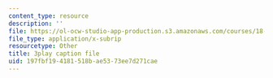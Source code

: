 ```yaml
---
content_type: resource
description: ''
file: https://ol-ocw-studio-app-production.s3.amazonaws.com/courses/18-085-computational-science-and-engineering-i-fall-2008/197fbf194181518bae5373ee7d271cae_Siqu0aOOQCM.vtt
file_type: application/x-subrip
resourcetype: Other
title: 3play caption file
uid: 197fbf19-4181-518b-ae53-73ee7d271cae
---
```

